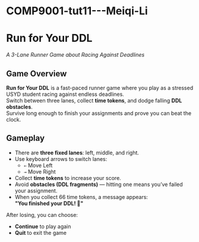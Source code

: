# COMP9001-tut11---Meiqi-Li
#  Run for Your DDL  
*A 3-Lane Runner Game about Racing Against Deadlines*  
## Game Overview

**Run for Your DDL** is a fast-paced runner game where you play as a stressed USYD student racing against endless deadlines.  
Switch between three lanes, collect **time tokens**, and dodge falling **DDL obstacles**.  
Survive long enough to finish your assignments and prove you can beat the clock.

## Gameplay  

- There are **three fixed lanes**: left, middle, and right.  
- Use keyboard arrows to switch lanes:  
  - `←` Move Left  
  - `→` Move Right  
- Collect **time tokens** to increase your score.  
- Avoid **obstacles (DDL fragments)** — hitting one means you’ve failed your assignment.  
- When you collect 66 time tokens, a message appears:  
  **"You finished your DDL! 🎉"**

After losing, you can choose:
- **Continue** to play again  
- **Quit** to exit the game  
